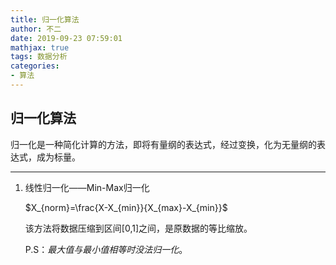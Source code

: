 ```yaml
---
title: 归一化算法
author: 不二
date: 2019-09-23 07:59:01
mathjax: true
tags: 数据分析
categories: 
- 算法
---
```


## 归一化算法

归一化是一种简化计算的方法，即将有量纲的表达式，经过变换，化为无量纲的表达式，成为标量。

-------

1. 线性归一化——Min-Max归一化

   $X_{norm}=\frac{X-X_{min}}{X_{max}-X_{min}}$

   该方法将数据压缩到区间[0,1]之间，是原数据的等比缩放。

   P.S：*最大值与最小值相等时没法归一化*。

   
